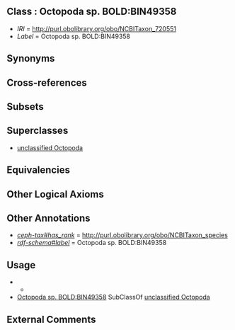 
## Class : Octopoda sp. BOLD:BIN49358

 * *IRI* = http://purl.obolibrary.org/obo/NCBITaxon_720551
 * *Label* = Octopoda sp. BOLD:BIN49358

## Synonyms


## Cross-references


## Subsets


## Superclasses

 * [unclassified Octopoda](../../NCBITaxon/50/NCBITaxon_720550.md)

## Equivalencies


## Other Logical Axioms


## Other Annotations

 * *[ceph-tax#has_rank](../../ceph-tax#has/nk/ceph-tax#has_rank.md)* = http://purl.obolibrary.org/obo/NCBITaxon_species
 * *[rdf-schema#label](../../el/rdf-schema#label.md)* = Octopoda sp. BOLD:BIN49358

## Usage

 * -
 * [Octopoda sp. BOLD:BIN49358](../../NCBITaxon/51/NCBITaxon_720551.md) SubClassOf [unclassified Octopoda](../../NCBITaxon/50/NCBITaxon_720550.md)

## External Comments

